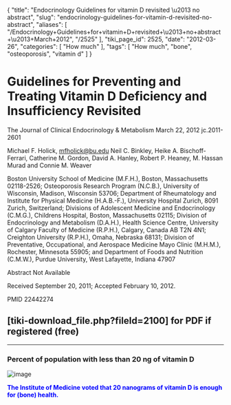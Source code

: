 {
    "title": "Endocrinology Guidelines for vitamin D revisited \u2013 no abstract",
    "slug": "endocrinology-guidelines-for-vitamin-d-revisited-no-abstract",
    "aliases": [
        "/Endocrinology+Guidelines+for+vitamin+D+revisited+\u2013+no+abstract+\u2013+March+2012",
        "/2525"
    ],
    "tiki_page_id": 2525,
    "date": "2012-03-26",
    "categories": [
        "How much"
    ],
    "tags": [
        "How much",
        "bone",
        "osteoporosis",
        "vitamin d"
    ]
}


# Guidelines for Preventing and Treating Vitamin D Deficiency and Insufficiency Revisited

The Journal of Clinical Endocrinology & Metabolism March 22, 2012 jc.2011-2601 

Michael F. Holick, mfholick@bu.edu Neil C. Binkley, Heike A. Bischoff-Ferrari, Catherine M. Gordon, David A. Hanley, Robert P. Heaney, M. Hassan Murad and Connie M. Weaver

Boston University School of Medicine (M.F.H.), Boston, Massachusetts 02118-2526; Osteoporosis Research Program (N.C.B.), University of Wisconsin, Madison, Wisconsin 53706; Department of Rheumatology and Institute for Physical Medicine (H.A.B.-F.), University Hospital Zurich, 8091 Zurich, Switzerland; Divisions of Adolescent Medicine and Endocrinology (C.M.G.), Childrens Hospital, Boston, Massachusetts 02115; Division of Endocrinology and Metabolism (D.A.H.), Health Science Centre, University of Calgary Faculty of Medicine (R.P.H.), Calgary, Canada AB T2N 4N1; Creighton University (R.P.H.), Omaha, Nebraska 68131; Division of Preventative, Occupational, and Aerospace Medicine Mayo Clinic (M.H.M.), Rochester, Minnesota 55905; and Department of Foods and Nutrition (C.M.W.), Purdue University, West Lafayette, Indiana 47907

Abstract Not Available

Received September 20, 2011; Accepted February 10, 2012.

PMID 22442274

## <span>[tiki-download_file.php?fileId=2100]</span> for PDF if registered (free)

- - - - - - - - - 

### Percent of population with less than 20 ng of vitamin D

<img src="/attachments/d3.mock.jpg" alt="image">

 **<span style="color:#00F;">The Institute of Medicine voted that 20 nanograms of vitamin D is enough for (bone) health.</span>**